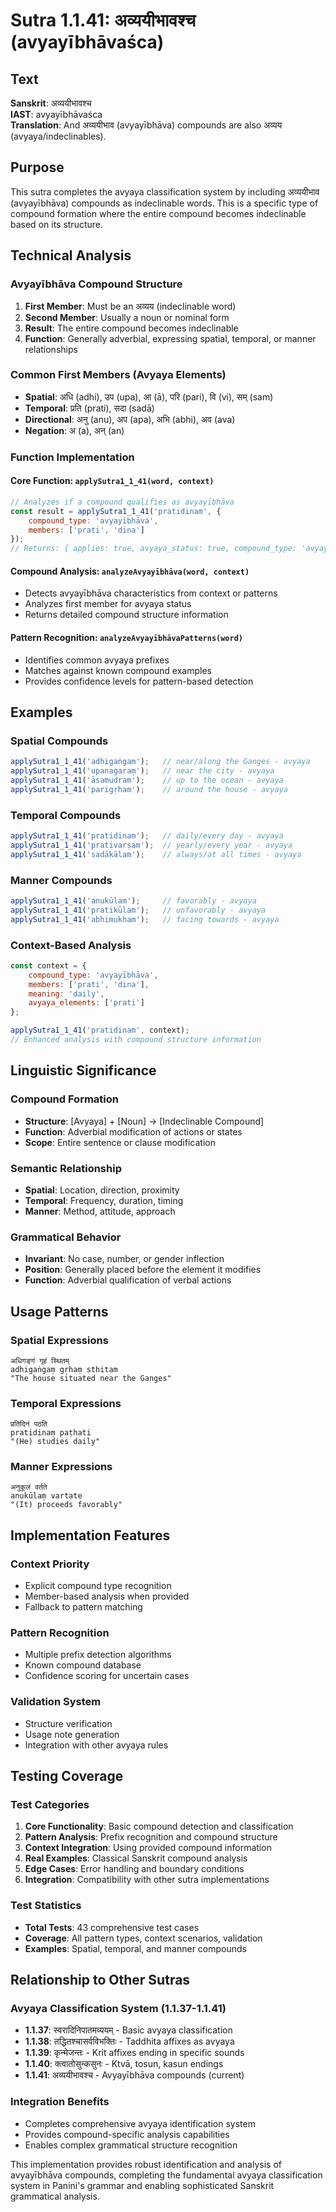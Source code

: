 # Sutra 1.1.41: अव्ययीभावश्च (avyayībhāvaśca)

## Text
**Sanskrit**: अव्ययीभावश्च  
**IAST**: avyayībhāvaśca  
**Translation**: And अव्ययीभाव (avyayībhāva) compounds are also अव्यय (avyaya/indeclinables).

## Purpose
This sutra completes the avyaya classification system by including अव्ययीभाव (avyayībhāva) compounds as indeclinable words. This is a specific type of compound formation where the entire compound becomes indeclinable based on its structure.

## Technical Analysis

### Avyayībhāva Compound Structure
1. **First Member**: Must be an अव्यय (indeclinable word)
2. **Second Member**: Usually a noun or nominal form
3. **Result**: The entire compound becomes indeclinable
4. **Function**: Generally adverbial, expressing spatial, temporal, or manner relationships

### Common First Members (Avyaya Elements)
- **Spatial**: अधि (adhi), उप (upa), आ (ā), परि (pari), वि (vi), सम् (sam)
- **Temporal**: प्रति (prati), सदा (sadā)
- **Directional**: अनु (anu), अप (apa), अभि (abhi), अव (ava)
- **Negation**: अ (a), अन् (an)

### Function Implementation

#### Core Function: `applySutra1_1_41(word, context)`
```javascript
// Analyzes if a compound qualifies as avyayībhāva
const result = applySutra1_1_41('pratidinam', { 
    compound_type: 'avyayībhāva',
    members: ['prati', 'dina']
});
// Returns: { applies: true, avyaya_status: true, compound_type: 'avyayībhāva', ... }
```

#### Compound Analysis: `analyzeAvyayībhāva(word, context)`
- Detects avyayībhāva characteristics from context or patterns
- Analyzes first member for avyaya status
- Returns detailed compound structure information

#### Pattern Recognition: `analyzeAvyayībhāvaPatterns(word)`
- Identifies common avyaya prefixes
- Matches against known compound examples
- Provides confidence levels for pattern-based detection

## Examples

### Spatial Compounds
```javascript
applySutra1_1_41('adhigaṅgam');   // near/along the Ganges - avyaya
applySutra1_1_41('upanagaraṃ');   // near the city - avyaya
applySutra1_1_41('āsamudram');    // up to the ocean - avyaya
applySutra1_1_41('parigṛham');    // around the house - avyaya
```

### Temporal Compounds
```javascript
applySutra1_1_41('pratidinam');   // daily/every day - avyaya
applySutra1_1_41('prativarṣam');  // yearly/every year - avyaya
applySutra1_1_41('sadākālam');    // always/at all times - avyaya
```

### Manner Compounds
```javascript
applySutra1_1_41('anukūlam');     // favorably - avyaya
applySutra1_1_41('pratikūlam');   // unfavorably - avyaya
applySutra1_1_41('abhimukham');   // facing towards - avyaya
```

### Context-Based Analysis
```javascript
const context = {
    compound_type: 'avyayībhāva',
    members: ['prati', 'dina'],
    meaning: 'daily',
    avyaya_elements: ['prati']
};

applySutra1_1_41('pratidinam', context);
// Enhanced analysis with compound structure information
```

## Linguistic Significance

### Compound Formation
- **Structure**: [Avyaya] + [Noun] → [Indeclinable Compound]
- **Function**: Adverbial modification of actions or states
- **Scope**: Entire sentence or clause modification

### Semantic Relationship
- **Spatial**: Location, direction, proximity
- **Temporal**: Frequency, duration, timing
- **Manner**: Method, attitude, approach

### Grammatical Behavior
- **Invariant**: No case, number, or gender inflection
- **Position**: Generally placed before the element it modifies
- **Function**: Adverbial qualification of verbal actions

## Usage Patterns

### Spatial Expressions
```sanskrit
अधिगङ्गं गृहं स्थितम्
adhigaṅgaṃ gṛhaṃ sthitam
"The house situated near the Ganges"
```

### Temporal Expressions
```sanskrit
प्रतिदिनं पठति
pratidinaṃ paṭhati
"(He) studies daily"
```

### Manner Expressions
```sanskrit
अनुकूलं वर्तते
anukūlaṃ vartate
"(It) proceeds favorably"
```

## Implementation Features

### Context Priority
- Explicit compound type recognition
- Member-based analysis when provided
- Fallback to pattern matching

### Pattern Recognition
- Multiple prefix detection algorithms
- Known compound database
- Confidence scoring for uncertain cases

### Validation System
- Structure verification
- Usage note generation
- Integration with other avyaya rules

## Testing Coverage

### Test Categories
1. **Core Functionality**: Basic compound detection and classification
2. **Pattern Analysis**: Prefix recognition and compound structure
3. **Context Integration**: Using provided compound information
4. **Real Examples**: Classical Sanskrit compound analysis
5. **Edge Cases**: Error handling and boundary conditions
6. **Integration**: Compatibility with other sutra implementations

### Test Statistics
- **Total Tests**: 43 comprehensive test cases
- **Coverage**: All pattern types, context scenarios, validation
- **Examples**: Spatial, temporal, and manner compounds

## Relationship to Other Sutras

### Avyaya Classification System (1.1.37-1.1.41)
- **1.1.37**: स्वरादिनिपातमव्ययम् - Basic avyaya classification
- **1.1.38**: तद्धितश्चासर्वविभक्तिः - Taddhita affixes as avyaya
- **1.1.39**: कृन्मेजन्तः - Krit affixes ending in specific sounds
- **1.1.40**: क्त्वातोसुन्कसुनः - Ktvā, tosun, kasun endings
- **1.1.41**: अव्ययीभावश्च - Avyayībhāva compounds (current)

### Integration Benefits
- Completes comprehensive avyaya identification system
- Provides compound-specific analysis capabilities
- Enables complex grammatical structure recognition

This implementation provides robust identification and analysis of avyayībhāva compounds, completing the fundamental avyaya classification system in Panini's grammar and enabling sophisticated Sanskrit grammatical analysis.
